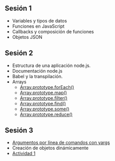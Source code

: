 ## Sesión 1
  * Variables y tipos de datos
  * Funciones en JavaScript
  * Callbacks y composición de funciones
  * Objetos JSON

## Sesión 2
  * Estructura de una aplicación node.js.
  * Documentación node.js
  * Babel y la transpilación.
  * Arrays
    * [Array.prototype.forEach()](https://developer.mozilla.org/es/docs/Web/JavaScript/Referencia/Objetos_globales/Array/forEach)
    * [Array.prototype.map()](https://developer.mozilla.org/es/docs/Web/JavaScript/Referencia/Objetos_globales/Array/map)
    * [Array.prototype.filter()](https://developer.mozilla.org/es/docs/Web/JavaScript/Referencia/Objetos_globales/Array/filter)
    * [Array.prototype.find()](https://developer.mozilla.org/es/docs/Web/JavaScript/Referencia/Objetos_globales/Array/find)
    * [Array.prototype.some()](https://developer.mozilla.org/es/docs/Web/JavaScript/Referencia/Objetos_globales/Array/some)
    * [Array.prototype.reduce()](https://developer.mozilla.org/es/docs/Web/JavaScript/Referencia/Objetos_globales/Array/reduce)

## Sesión 3
  * [Argumentos por línea de comandos con yargs](https://www.npmjs.com/package/yargs)
  * Creación de objetos dinámicamente
  * [Actividad 1](./ejercicios/actividad1.md)